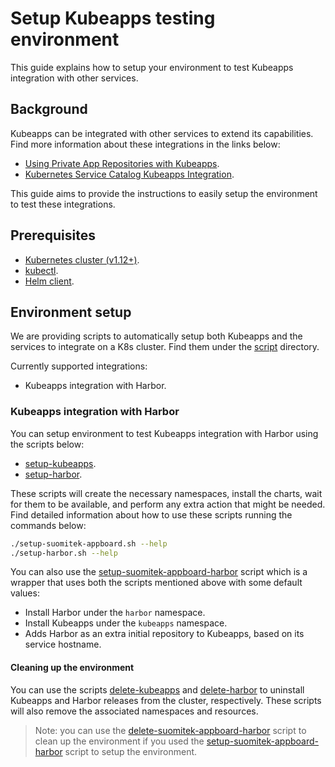 # Setup Kubeapps testing environment

This guide explains how to setup your environment to test Kubeapps integration with other services.

## Background

Kubeapps can be integrated with other services to extend its capabilities. Find more information about these integrations in the links below:

- [Using Private App Repositories with Kubeapps](../user/private-app-repository.md).
- [Kubernetes Service Catalog Kubeapps Integration](../user/service-catalog.md).

This guide aims to provide the instructions to easily setup the environment to test these integrations.

## Prerequisites

- [Kubernetes cluster (v1.12+)](https://kubernetes.io/docs/setup/pick-right-solution/).
- [kubectl](https://kubernetes.io/docs/tasks/tools/install-kubectl/).
- [Helm client](https://helm.sh/docs/intro/install/).

## Environment setup

We are providing scripts to automatically setup both Kubeapps and the services to integrate on a K8s cluster. Find them under the [script](../../script) directory.

Currently supported integrations:

- Kubeapps integration with Harbor.

### Kubeapps integration with Harbor

You can setup environment to test Kubeapps integration with Harbor using the scripts below:

- [setup-kubeapps](../../script/setup-suomitek-appboard.sh).
- [setup-harbor](../../script/setup-harbor.sh).

These scripts will create the necessary namespaces, install the charts, wait for them to be available, and perform any extra action that might be needed. Find detailed information about how to use these scripts running the commands below:

```bash
./setup-suomitek-appboard.sh --help
./setup-harbor.sh --help
```

You can also use the [setup-suomitek-appboard-harbor](../../script/setup-suomitek-appboard-harbor.sh) script which is a wrapper that uses both the scripts mentioned above with some default values:

- Install Harbor under the `harbor` namespace.
- Install Kubeapps under the `kubeapps` namespace.
- Adds Harbor as an extra initial repository to Kubeapps, based on its service hostname.

#### Cleaning up the environment

You can use the scripts [delete-kubeapps](../../script/delete-suomitek-appboard.sh) and [delete-harbor](../../script/delete-harbor.sh) to uninstall Kubeapps and Harbor releases from the cluster, respectively. These scripts will also remove the associated namespaces and resources.

> Note: you can use the [delete-suomitek-appboard-harbor](../../script/delete-suomitek-appboard-harbor.sh) script to clean up the environment if you used the [setup-suomitek-appboard-harbor](../../script/setup-suomitek-appboard-harbor.sh) script to setup the environment.
